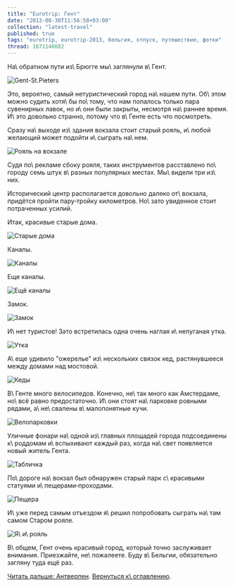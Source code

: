 ```yaml
---
title: "Eurotrip: Гент"
date: "2013-08-30T11:56:58+03:00"
collection: "latest-travel"
published: true
tags: "eurotrip, eurotrip-2013, бельгия, отпуск, путешествие, фотки"
thread: 1671146682
---
```


На\ обратном пути из\ Брюгге мы\ заглянули в\ Гент.

![Gent-St.Pieters](/images/travel/2013-08-eurotrip/ghent-welcome.jpg "Gent-St.Pieters")

Это, вероятно, самый нетуристический город на\ нашем пути. Об\ этом можно судить хотя\ бы по\ тому, что нам попалось
только пара сувенирных лавок, но и\ они были закрыты, несмотря на\ раннее время. И\ это довольно странно, потому что
в\ Генте есть что посмотреть.

Сразу на\ выходе из\ здания вокзала стоит старый рояль, и\ любой желающий может подойти и\ сыграть на\ нем.

![Рояль на вокзале](/images/travel/2013-08-eurotrip/ghent-grand-piano.jpg "Рояль на вокзале")

Судя по\ рекламе сбоку рояля, таких инструментов расставлено по\ городу семь штук в\ разных популярных местах.
Мы\ видели три из\ них.

Исторический центр располагается довольно далеко от\ вокзала, придётся пройти пару&#8209;тройку километров. Но\ зато
увиденное стоит потраченных усилий.

Итак, красивые старые дома. 

![Старые дома](/images/travel/2013-08-eurotrip/ghent-houses.jpg "Старые дома")

Каналы. 

![Каналы](/images/travel/2013-08-eurotrip/ghent-channel-1.jpg "Каналы")

Еще каналы. 

![Ещё каналы](/images/travel/2013-08-eurotrip/ghent-channel-2.jpg "Ещё каналы")

Замок. 

![Замок](/images/travel/2013-08-eurotrip/ghent-castle.jpg "Замок")

И\ нет туристов! Зато встретилась одна очень наглая и\ непуганая утка.

![Утка](/images/travel/2013-08-eurotrip/ghent-duck.jpg "Утка")

А\ еще удивило "ожерелье" из\ нескольких связок кед, растянувшееся между домами над мостовой.

![Кеды](/images/travel/2013-08-eurotrip/ghent-shoes.jpg "Кеды")

В\ Генте много велосипедов. Конечно, не\ так много как Амстердаме, но\ всё равно предостаточно. И\ они стоят
на\ парковке ровными рядами, а\ не\ свалены в\ малопонятные кучи.

![Велопарковки](/images/travel/2013-08-eurotrip/ghent-veloparking.jpg "Велопарковки")

Уличные фонари на\ одной из\ главных площадей города подсоединены к\ роддомам и\ вспыхивают каждый раз, когда на\ свет
появляется новый житель Гента.

![Табличка](/images/travel/2013-08-eurotrip/ghent-newborn.jpg "Табличка")

По\ дороге на\ вокзал был обнаружен старый парк с\ красивыми статуями и\ пещерами&#8209;проходами.

![Пещера](/images/travel/2013-08-eurotrip/ghent-park-tonnel.jpg "Пещера")

И\ уже перед самым отъездом я\ решил попробовать сыграть на\ там самом Старом рояле.

![Я\ и\ рояль](/images/travel/2013-08-eurotrip/ghent-me-and-piano.jpg "Я и рояль")

В\ общем, Гент очень красивый город, который точно заслуживает внимания. Приезжайте, не\ пожалеете. Буду в\ Бельгии,
обязательно загляну туда ещё раз.

[Читать дальше: Антверпен](/post/eurotrip-antwerpen/). [Вернуться к\ оглавлению](/post/eurotrip-2013/).
